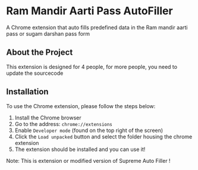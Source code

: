 # Ram Mandir Aarti Pass AutoFiller

A Chrome extension that auto fills predefined data in the Ram mandir aarti pass or sugam darshan pass form

## About the Project
This extension is designed for 4 people, for more people, you need to update the sourcecode

## Installation
To use the Chrome extension, please follow the steps below:

1. Install the Chrome browser
2. Go to the address: `chrome://extensions`
3. Enable `Developer mode` (found on the top right of the screen)
4. Click the `Load unpacked` button and select the folder housing the chrome extension
5. The extension should be installed and you can use it!

Note: This is extension or modified version of Supreme Auto Filler !
